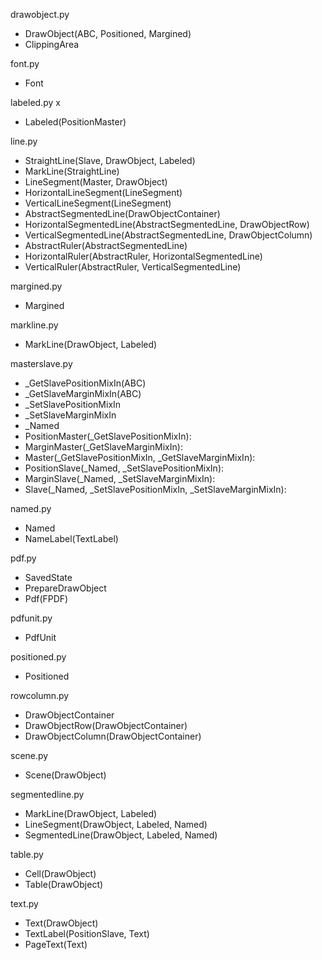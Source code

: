 drawobject.py

* DrawObject(ABC, Positioned, Margined)
* ClippingArea

font.py

* Font

labeled.py
x
* Labeled(PositionMaster)

line.py

* StraightLine(Slave, DrawObject, Labeled)
* MarkLine(StraightLine)
* LineSegment(Master, DrawObject)
* HorizontalLineSegment(LineSegment)
* VerticalLineSegment(LineSegment)
* AbstractSegmentedLine(DrawObjectContainer)
* HorizontalSegmentedLine(AbstractSegmentedLine, DrawObjectRow)
* VerticalSegmentedLine(AbstractSegmentedLine, DrawObjectColumn)
* AbstractRuler(AbstractSegmentedLine)
* HorizontalRuler(AbstractRuler, HorizontalSegmentedLine)
* VerticalRuler(AbstractRuler, VerticalSegmentedLine)

margined.py

* Margined

markline.py

* MarkLine(DrawObject, Labeled)

masterslave.py

* _GetSlavePositionMixIn(ABC)
* _GetSlaveMarginMixIn(ABC)
* _SetSlavePositionMixIn
* _SetSlaveMarginMixIn
* _Named
* PositionMaster(_GetSlavePositionMixIn):
* MarginMaster(_GetSlaveMarginMixIn):
* Master(_GetSlavePositionMixIn, _GetSlaveMarginMixIn):
* PositionSlave(_Named, _SetSlavePositionMixIn):
* MarginSlave(_Named, _SetSlaveMarginMixIn):
* Slave(_Named, _SetSlavePositionMixIn, _SetSlaveMarginMixIn):

named.py

* Named
* NameLabel(TextLabel)

pdf.py

* SavedState
* PrepareDrawObject
* Pdf(FPDF)

pdfunit.py

* PdfUnit

positioned.py

* Positioned

rowcolumn.py

* DrawObjectContainer
* DrawObjectRow(DrawObjectContainer)
* DrawObjectColumn(DrawObjectContainer)

scene.py

* Scene(DrawObject)

segmentedline.py

* MarkLine(DrawObject, Labeled)
* LineSegment(DrawObject, Labeled, Named)
* SegmentedLine(DrawObject, Labeled, Named)

table.py

* Cell(DrawObject)
* Table(DrawObject)

text.py

* Text(DrawObject)
* TextLabel(PositionSlave, Text)
* PageText(Text)